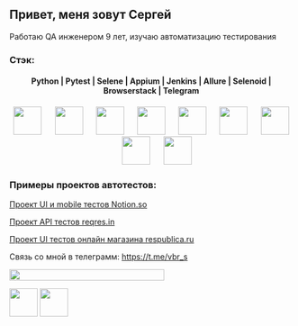 ## Привет, меня зовут Сергей
Работаю QA инженером 9 лет, изучаю автоматизацию тестирования

### Стэк:
<h4 align="center">Python | Pytest | Selene | Appium | Jenkins | Allure | Selenoid | Browserstack | Telegram</h4>
<h4 align="center">
<img height="50" src="resources/images/Python.png"/>      &nbsp;&nbsp;&nbsp;&nbsp;&nbsp;
<img height="50" src="resources/images/Pytest.svg"/>      &nbsp;&nbsp;&nbsp;&nbsp;&nbsp;
<img height="50" src="resources/images/Selene.png"/>      &nbsp;&nbsp;&nbsp;&nbsp;&nbsp;
<img height="50" src="resources/images/appium.png"/>      &nbsp;&nbsp;&nbsp;&nbsp;&nbsp;
<img height="50" src="resources/images/jenkins.png"/>     &nbsp;&nbsp;&nbsp;&nbsp;&nbsp;
<img height="50" src="resources/images/allure.png"/>      &nbsp;&nbsp;&nbsp;&nbsp;&nbsp;
<img height="50" src="resources/images/Selenoid.svg"/>    &nbsp;&nbsp;&nbsp;&nbsp;&nbsp;
<img height="50" src="resources/images/browserstack.png"/>    &nbsp;&nbsp;&nbsp;&nbsp;&nbsp;
<img height="50" src="resources/images/telegram.png"/>
</h4>

### Примеры проектов автотестов:
[Проект UI и mobile тестов Notion.so](https://github.com/vinterbris/notion-project)

[Проект API тестов reqres.in](https://github.com/vinterbris/reqres-project)

[Проект UI тестов онлайн магазина respublica.ru](https://github.com/vinterbris/respublica-project)

<!--
[Домашние задания для CS50 Python 2023](https://github.com/me50/vinterbris)

[Домашние задания для CS50 2017](https://github.com/vinterbris/Dessumiis)
-->


Связь со мной в телеграмм: https://t.me/vbr_s


<img width="275" height="20" src="https://www.codewars.com/users/vinterbris/badges/small"/>


<img height="50" src="https://github.com/vinterbris/vinterbris/assets/21102027/8e5258ef-b5f1-4e56-9cea-aba1f20a1983"/> <img height="50" src="https://upload.wikimedia.org/wikipedia/commons/thumb/0/09/ThinkPad_Logo.svg/512px-ThinkPad_Logo.svg.png"/>


<!--
**vinterbris/vinterbris** is a ✨ _special_ ✨ repository because its `README.md` (this file) appears on your GitHub profile.

Here are some ideas to get you started:

- 🔭 I’m currently working on ...
- 🌱 I’m currently learning ...
- 👯 I’m looking to collaborate on ...
- 🤔 I’m looking for help with ...
- 💬 Ask me about ...
- 📫 How to reach me: ...
- 😄 Pronouns: ...
- ⚡ Fun fact: ...
-->
